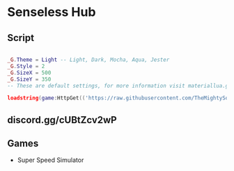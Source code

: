 # Senseless Hub

## Script
```lua

_G.Theme = Light -- Light, Dark, Mocha, Aqua, Jester
_G.Style = 2
_G.SizeX = 500
_G.SizeY = 350
-- These are default settings, for more information visit materiallua.gq

loadstring(game:HttpGet(('https://raw.githubusercontent.com/TheMightySource/Senseless-Hub/main/Loader.lua'),true))()
```

## discord.gg/cUBtZcv2wP

## Games
 * Super Speed Simulator
